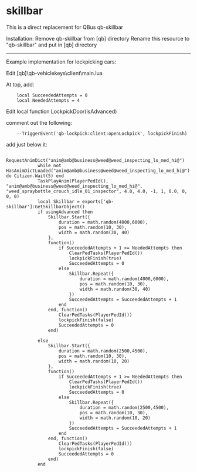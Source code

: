 # skillbar
This is a direct replacement for QBus qb-skillbar

Installation:
Remove qb-skillbar from [qb] directory
Rename this resource to "qb-skillbar" and put in [qb] directory

---------------------------------------------------------------
Example implementation for lockpicking cars:

Edit [qb]\qb-vehiclekeys\client\main.lua

At top, add:

        local SucceededAttempts = 0
        local NeededAttempts = 4

Edit local function LockpickDoor(isAdvanced)

comment out the following:

        --TriggerEvent('qb-lockpick:client:openLockpick', lockpickFinish)

add just below it:

				RequestAnimDict("anim@amb@business@weed@weed_inspecting_lo_med_hi@")
				while not HasAnimDictLoaded("anim@amb@business@weed@weed_inspecting_lo_med_hi@") do Citizen.Wait(5) end
				TaskPlayAnim(PlayerPedId(), "anim@amb@business@weed@weed_inspecting_lo_med_hi@", "weed_spraybottle_crouch_idle_01_inspector", 4.0, 4.0, -1, 1, 0.0, 0, 0, 0)
				local Skillbar = exports['qb-skillbar']:GetSkillbarObject()
				if usingAdvanced then
					Skillbar.Start({
						duration = math.random(4000,6000),
						pos = math.random(10, 30),
						width = math.random(30, 40)
					},
					function()
						if SucceededAttempts + 1 >= NeededAttempts then
							ClearPedTasks(PlayerPedId())
							lockpickFinish(true)
							SucceededAttempts = 0
						else
							Skillbar.Repeat({
								duration = math.random(4000,6000),
								pos = math.random(10, 30),
								width = math.random(30, 40)
							})
							SucceededAttempts = SucceededAttempts + 1
						end
					end, function()
						ClearPedTasks(PlayerPedId())
						lockpickFinish(false)
						SucceededAttempts = 0
					end)
	
				else
					Skillbar.Start({
						duration = math.random(2500,4500),
						pos = math.random(10, 30),
						width = math.random(10, 20)
					},
					function()
						if SucceededAttempts + 1 >= NeededAttempts then
							ClearPedTasks(PlayerPedId())
							lockpickFinish(true)
							SucceededAttempts = 0
						else
							Skillbar.Repeat({
								duration = math.random(2500,4500),
								pos = math.random(10, 30),
								width = math.random(10, 20)
							})
							SucceededAttempts = SucceededAttempts + 1
						end
					end, function()
						ClearPedTasks(PlayerPedId())
						lockpickFinish(false)
						SucceededAttempts = 0
					end)
				end
